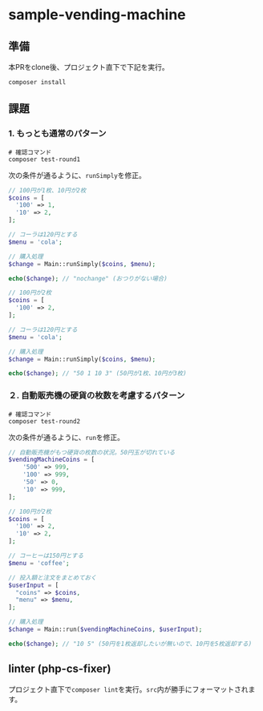 # sample-vending-machine

## 準備

本PRをclone後、プロジェクト直下で下記を実行。

```shell
composer install
```

## 課題

### 1. もっとも通常のパターン

```shell
# 確認コマンド
composer test-round1
```

次の条件が通るように、`runSimply`を修正。

```php
// 100円が1枚、10円が2枚
$coins = [
  '100' => 1,
  '10' => 2,
];

// コーラは120円とする
$menu = 'cola';

// 購入処理
$change = Main::runSimply($coins, $menu);

echo($change); // "nochange" (おつりがない場合)
```

```php
// 100円が2枚
$coins = [
  '100' => 2,
];

// コーラは120円とする
$menu = 'cola';

// 購入処理
$change = Main::runSimply($coins, $menu);

echo($change); // "50 1 10 3" (50円が1枚、10円が3枚)
```

### ２. 自動販売機の硬貨の枚数を考慮するパターン

```shell
# 確認コマンド
composer test-round2
```

次の条件が通るように、`run`を修正。

```php
// 自動販売機がもつ硬貨の枚数の状況。50円玉が切れている
$vendingMachineCoins = [
    '500' => 999,
    '100' => 999,
    '50' => 0,
    '10' => 999,
];

// 100円が2枚
$coins = [
  '100' => 2,
  '10' => 2,
];

// コーヒーは150円とする
$menu = 'coffee';

// 投入額と注文をまとめておく
$userInput = [
  "coins" => $coins,
  "menu" => $menu,
];

// 購入処理
$change = Main::run($vendingMachineCoins, $userInput);

echo($change); // "10 5" (50円を1枚返却したいが無いので、10円を5枚返却する)
```


## linter (php-cs-fixer)

プロジェクト直下で`composer lint`を実行。`src`内が勝手にフォーマットされます。

